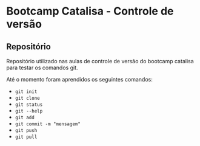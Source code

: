 # Bootcamp Catalisa - Controle de versão

## Repositório

Repositório utilizado nas aulas de controle de versão do bootcamp catalisa para testar os comandos git.

Até o momento foram aprendidos os seguintes comandos:

- `git init`
- `git clone`
- `git status`
- `git --help`
- `git add`
- `git commit -m "mensagem"`
- `git push`
- `git pull`